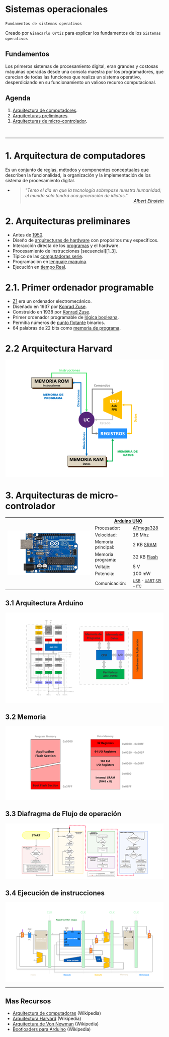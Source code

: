 # Sistemas operacionales
<p><code>Fundamentos de sistemas operativos</code></p>
<p>Creado por <code>Giancarlo Ortiz</code> para explicar los fundamentos de los <code>Sistemas operativos</code></p>

## Fundamentos
Los primeros sistemas de procesamiento digital, eran grandes y costosas máquinas operadas desde una consola maestra por los programadores, que carecían de todas las funciones que realiza un sistema operativo, desperdiciando en su funcionamiento un valioso recurso computacional.

## Agenda
1. [Arquitectura de computadores](#1-arquitectura-de-computadores).
1. [Arquitecturas preliminares](#2-arquitecturas-preliminares).
1. [Arquitecturas de micro-controlador](#3-arquitecturas-de-micro-controlador).

<br>

---
# 1. Arquitectura de computadores
Es un conjunto de reglas, métodos y componentes conceptuales que describen la funcionalidad, la organización y la implementación de los sistema de procesamiento digital.
 
* ><i>"Temo el día en que la tecnología sobrepase nuestra humanidad; el mundo solo tendrá una generación de idiotas."</i><br>
<cite style="display:block; text-align: right">[Albert Einstein](https://es.wikipedia.org/wiki/Albert_Einstein)</cite>


# 2. Arquitecturas preliminares
* Antes de [1950][2_0].
* Diseño de [arquitecturas de hardware][2_1] con propósitos muy específicos.
* Interacción directa de los [programas][2_2] y el hardware.
* Procesamiento de instrucciones [secuencial][1_3].
* Típico de las [computadoras serie][2_4].
* Programación en [lenguaje maquina][2_5].
* Ejecución en [tiempo Real][2_6].

# 2.1. Primer ordenador programable
* [Z1][21_0] era un ordenador electromecánico.
* Diseñado en 1937 por [Konrad Zuse][21_1].
* Construido en 1938 por [Konrad Zuse][21_1].
* Primer ordenador programable de [lógica booleana][21_2].
* Permitía números de [punto flotante][21_3] binarios.
* 64 palabras de 22 bits como [memoria de programa][21_4].

# 2.2 Arquitectura Harvard
![Arquitectura Z1](img/z1_architecture.svg "Arquitectura Z1")


# 3. Arquitecturas de micro-controlador

<table>
	<tr >
	    <td rowspan="9"> <img src="img/arduino_uno.png" alt="Arduino Uno"> </td>
	    <td colspan="2" style="text-align: center;">
            <a href="https://es.wikipedia.org/wiki/Arduino_Uno">
                <b>Arduino UNO</b>
            </a>
        </td>
	</tr>
    <tr >
	    <td>Procesador:</td>
	    <td><a href="https://es.wikipedia.org/wiki/Atmega328">ATmega328</a> </td>
	</tr>
    <tr >
	    <td>Velocidad:</td>
	    <td>16 Mhz</td>
	</tr>
    <tr >
	    <td>Memoria principal:</td>
	    <td>2 KB 
            <a href="https://es.wikipedia.org/wiki/SRAM">SRAM</a>
        </td>
	</tr>
    <tr >
	    <td>Memoria programa:</td>
	    <td>32 KB 
            <a href="https://es.wikipedia.org/wiki/Memoria_flash">Flash</a>
        </td>
	</tr>
    <tr >
	    <td>Voltaje:</td>
	    <td>5 V</td>
	</tr>
        <tr >
	    <td>Potencia:</td>
	    <td>100 mW</td>
	</tr>
    <tr >
	    <td>Comunicación:</td>
	    <td><small>
            <a href="https://es.wikipedia.org/wiki/Universal_Serial_Bus">USB</a> -
            <a href="https://es.wikipedia.org/wiki/Universal_Asynchronous_Receiver-Transmitter">UART</a>
            <a href="https://es.wikipedia.org/wiki/Serial_Peripheral_Interface">SPI</a> -
            <a href="https://es.wikipedia.org/wiki/I%C2%B2C">I²C</a></small>
        </td>
	</tr>
</table>


## 3.1 Arquitectura Arduino
![Arquitectura Arduino](img/arduino_architecture.svg "Arquitectura Arduino")

## 3.2 Memoria
![Arquitectura Arduino](img/arduino_memory.svg "Memory Arduino")

## 3.3 Diafragma de Flujo de operación
![Ejecución de instrucciones](img/arduino_uno_flow.png "Ejecución de instrucciones")

## 3.4 Ejecución de instrucciones
![Ejecución de instrucciones](img/fetch_execute.svg "Ejecución de instrucciones")


[2_0]:https://es.wikipedia.org/wiki/Categor%C3%ADa:Ordenadores_de_la_d%C3%A9cada_de_1940
[2_1]:https://es.wikipedia.org/wiki/Arquitectura_de_computadoras
[2_2]:https://es.wikipedia.org/wiki/Programa_inform%C3%A1tico
[2_3]:https://es.wikipedia.org/wiki/Estructuras_de_control#Ejecuci%C3%B3n_secuencial
[2_4]:https://en.wikipedia.org/wiki/Serial_computer
[2_5]:https://es.wikipedia.org/wiki/Lenguaje_de_m%C3%A1quina
[2_6]:https://es.wikipedia.org/wiki/Tiempo_real
[21_0]:https://es.wikipedia.org/wiki/Z1
[21_1]:https://es.wikipedia.org/wiki/Konrad_Zuse
[21_2]:https://es.wikipedia.org/wiki/%C3%81lgebra_de_Boole
[21_3]:https://es.wikipedia.org/wiki/Coma_flotante
[21_4]:https://es.wikipedia.org/wiki/Memoria_de_solo_lectura


---
## Mas Recursos
- [Arquitectura de computadoras](https://es.wikipedia.org/wiki/Arquitectura_de_computadoras) (Wikipedia)
- [Arquitectura Harvard](https://es.wikipedia.org/wiki/Arquitectura_Harvard) (Wikipedia)
- [Arquitectura de Von Newman](https://es.wikipedia.org/wiki/Arquitectura_de_Von_Neumann) (Wikipedia)
- [Bootloaders para Arduino](https://github.com/arduino/ArduinoCore-avr/tree/master/bootloaders) (Wikipedia)